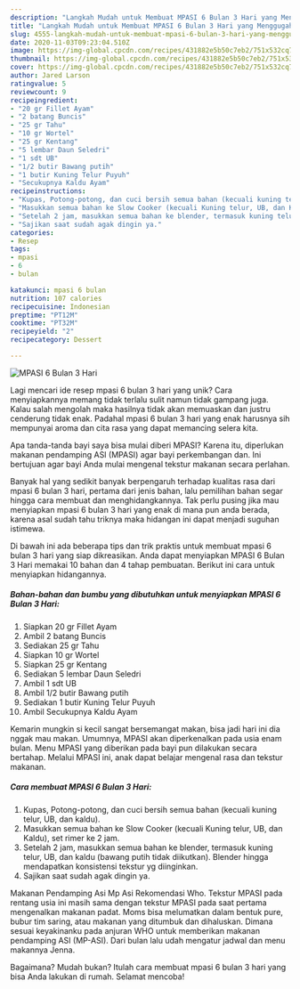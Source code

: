 ```yaml
---
description: "Langkah Mudah untuk Membuat MPASI 6 Bulan 3 Hari yang Menggugah Selera"
title: "Langkah Mudah untuk Membuat MPASI 6 Bulan 3 Hari yang Menggugah Selera"
slug: 4555-langkah-mudah-untuk-membuat-mpasi-6-bulan-3-hari-yang-menggugah-selera
date: 2020-11-03T09:23:04.510Z
image: https://img-global.cpcdn.com/recipes/431882e5b50c7eb2/751x532cq70/mpasi-6-bulan-3-hari-foto-resep-utama.jpg
thumbnail: https://img-global.cpcdn.com/recipes/431882e5b50c7eb2/751x532cq70/mpasi-6-bulan-3-hari-foto-resep-utama.jpg
cover: https://img-global.cpcdn.com/recipes/431882e5b50c7eb2/751x532cq70/mpasi-6-bulan-3-hari-foto-resep-utama.jpg
author: Jared Larson
ratingvalue: 5
reviewcount: 9
recipeingredient:
- "20 gr Fillet Ayam"
- "2 batang Buncis"
- "25 gr Tahu"
- "10 gr Wortel"
- "25 gr Kentang"
- "5 lembar Daun Seledri"
- "1 sdt UB"
- "1/2 butir Bawang putih"
- "1 butir Kuning Telur Puyuh"
- "Secukupnya Kaldu Ayam"
recipeinstructions:
- "Kupas, Potong-potong, dan cuci bersih semua bahan (kecuali kuning telur, UB, dan kaldu)."
- "Masukkan semua bahan ke Slow Cooker (kecuali Kuning telur, UB, dan Kaldu), set rimer ke 2 jam."
- "Setelah 2 jam, masukkan semua bahan ke blender, termasuk kuning telur, UB, dan kaldu (bawang putih tidak diikutkan). Blender hingga mendapatkan konsistensi tekstur yg diinginkan."
- "Sajikan saat sudah agak dingin ya."
categories:
- Resep
tags:
- mpasi
- 6
- bulan

katakunci: mpasi 6 bulan 
nutrition: 107 calories
recipecuisine: Indonesian
preptime: "PT12M"
cooktime: "PT32M"
recipeyield: "2"
recipecategory: Dessert

---
```



![MPASI 6 Bulan 3 Hari](https://img-global.cpcdn.com/recipes/431882e5b50c7eb2/751x532cq70/mpasi-6-bulan-3-hari-foto-resep-utama.jpg)

Lagi mencari ide resep mpasi 6 bulan 3 hari yang unik? Cara menyiapkannya memang tidak terlalu sulit namun tidak gampang juga. Kalau salah mengolah maka hasilnya tidak akan memuaskan dan justru cenderung tidak enak. Padahal mpasi 6 bulan 3 hari yang enak harusnya sih mempunyai aroma dan cita rasa yang dapat memancing selera kita.

Apa tanda-tanda bayi saya bisa mulai diberi MPASI? Karena itu, diperlukan makanan pendamping ASI (MPASI) agar bayi perkembangan dan. Ini bertujuan agar bayi Anda mulai mengenal tekstur makanan secara perlahan.

Banyak hal yang sedikit banyak berpengaruh terhadap kualitas rasa dari mpasi 6 bulan 3 hari, pertama dari jenis bahan, lalu pemilihan bahan segar hingga cara membuat dan menghidangkannya. Tak perlu pusing jika mau menyiapkan mpasi 6 bulan 3 hari yang enak di mana pun anda berada, karena asal sudah tahu triknya maka hidangan ini dapat menjadi suguhan istimewa.


Di bawah ini ada beberapa tips dan trik praktis untuk membuat mpasi 6 bulan 3 hari yang siap dikreasikan. Anda dapat menyiapkan MPASI 6 Bulan 3 Hari memakai 10 bahan dan 4 tahap pembuatan. Berikut ini cara untuk menyiapkan hidangannya.

<!--inarticleads1-->

##### Bahan-bahan dan bumbu yang dibutuhkan untuk menyiapkan MPASI 6 Bulan 3 Hari:

1. Siapkan 20 gr Fillet Ayam
1. Ambil 2 batang Buncis
1. Sediakan 25 gr Tahu
1. Siapkan 10 gr Wortel
1. Siapkan 25 gr Kentang
1. Sediakan 5 lembar Daun Seledri
1. Ambil 1 sdt UB
1. Ambil 1/2 butir Bawang putih
1. Sediakan 1 butir Kuning Telur Puyuh
1. Ambil Secukupnya Kaldu Ayam


Kemarin mungkin si kecil sangat bersemangat makan, bisa jadi hari ini dia nggak mau makan. Umumnya, MPASI akan diperkenalkan pada usia enam bulan. Menu MPASI yang diberikan pada bayi pun dilakukan secara bertahap. Melalui MPASI ini, anak dapat belajar mengenal rasa dan tekstur makanan. 

<!--inarticleads2-->

##### Cara membuat MPASI 6 Bulan 3 Hari:

1. Kupas, Potong-potong, dan cuci bersih semua bahan (kecuali kuning telur, UB, dan kaldu).
1. Masukkan semua bahan ke Slow Cooker (kecuali Kuning telur, UB, dan Kaldu), set rimer ke 2 jam.
1. Setelah 2 jam, masukkan semua bahan ke blender, termasuk kuning telur, UB, dan kaldu (bawang putih tidak diikutkan). Blender hingga mendapatkan konsistensi tekstur yg diinginkan.
1. Sajikan saat sudah agak dingin ya.


Makanan Pendamping Asi Mp Asi Rekomendasi Who. Tekstur MPASI pada rentang usia ini masih sama dengan tekstur MPASI pada saat pertama mengenalkan makanan padat. Moms bisa melumatkan dalam bentuk pure, bubur tim saring, atau makanan yang ditumbuk dan dihaluskan. Dimana sesuai keyakinanku pada anjuran WHO untuk memberikan makanan pendamping ASI (MP-ASI). Dari bulan lalu udah mengatur jadwal dan menu makannya Jenna. 

Bagaimana? Mudah bukan? Itulah cara membuat mpasi 6 bulan 3 hari yang bisa Anda lakukan di rumah. Selamat mencoba!
